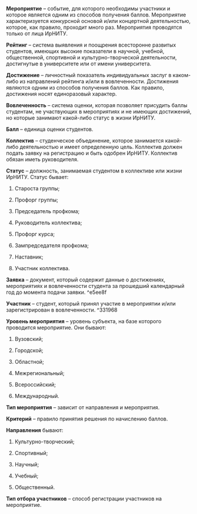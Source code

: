 **Мероприятие** – событие, для которого необходимы участники и которое является одним из способов получения баллов. Мероприятие характеризуется конкурсной основой и/или концертной деятельностью, которое, как правило, проходит много раз. Мероприятия проводятся только от лица ИрНИТУ.

**Рейтинг** – система выявления и поощрения всесторонне развитых студентов, имеющих высокие показатели в научной, учебной, общественной, спортивной и культурно-творческой деятельности, достигнутые в университете или от имени университета.

**Достижение** – личностный показатель индивидуальных заслуг в каком-либо из направлений рейтинга и/или в вовлеченности. Достижения являются одним из способов получения баллов. Как правило, достижения носят единоразовый характер.

**Вовлеченность** – система оценки, которая позволяет присудить баллы студентам, не участвующих в мероприятиях и не имеющих достижений, но которые занимают какой-либо статус в жизни ИрНИТУ.

**Балл** – единица оценки студентов.

**Коллектив** – студенческое объединение, которое занимается какой-либо деятельностью и имеет определенную цель. Коллектив должен подать заявку на регистрацию и быть одобрен ИрНИТУ. Коллектив обязан иметь руководителя.

**Статус** – должность, занимаемая студентом в коллективе или жизни ИрНИТУ. Статус бывает:

 1) Староста группы;

 2) Профорг группы;

 3) Председатель профкома;

 4) Руководитель коллектива;

 5) Профорг курса;

 6) Зампредседателя профкома;

 7) Наставник;

 8) Участник коллектива.

**Заявка** – документ, который содержит данные о достижениях, мероприятиях и вовлеченности студента за прошедший календарный год до момента подачи заявки. ^e5ee8f

**Участник** – студент, который принял участие в мероприятии и/или зарегистрирован в вовлеченности. ^331968

**Уровень мероприятия** – уровень субъекта, на базе которого проводится мероприятие. Они бывают:

1) Вузовский;

2) Городской;

3) Областной;

4) Межрегиональный;

5) Всероссийский;

6) Международный.

**Тип мероприятия** – зависит от направления и мероприятия.

**Критерий** – правило принятия решения по начислению баллов.

**Направления** бывают:

1) Культурно-творческий;

2) Спортивный;

3) Научный;

4) Учебный;

5) Общественный.

**Тип отбора участников** – способ регистрации участников на мероприятие.